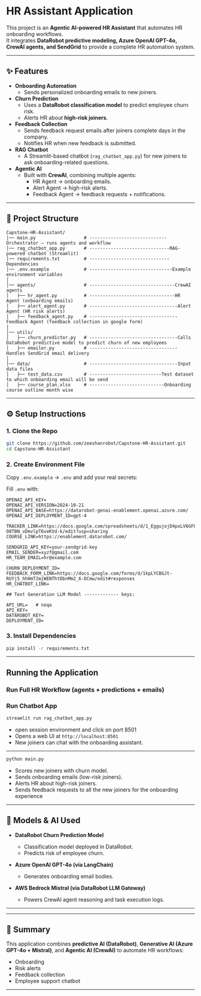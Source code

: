 # HR Assistant Application

This project is an **Agentic AI-powered HR Assistant** that automates HR onboarding workflows.  
It integrates **DataRobot predictive modeling, Azure OpenAI GPT-4o, CrewAI agents, and SendGrid** to provide a complete HR automation system.

---

## ✨ Features
- **Onboarding Automation**  
  - Sends personalized onboarding emails to new joiners.  
- **Churn Prediction**  
  - Uses a **DataRobot classification model** to predict employee churn risk.  
  - Alerts HR about **high-risk joiners**.  
- **Feedback Collection**  
  - Sends feedback request emails after joiners complete days in the company.  
  - Notifies HR when new feedback is submitted.  
- **RAG Chatbot**  
  - A Streamlit-based chatbot (`rag_chatbot_app.py`) for new joiners to ask onboarding-related questions.  
- **Agentic AI**  
  - Built with **CrewAI**, combining multiple agents:
    - HR Agent → onboarding emails.  
    - Alert Agent → high-risk alerts.  
    - Feedback Agent → feedback requests + notifications.  

---


## 📂 Project Structure
```
Capstone-HR-Assistant/
│── main.py                  # -----------------------------Orchestrator – runs agents and workflow
│── rag_chatbot_app.py       # ------------------------------RAG-powered chatbot (Streamlit)
│── requirements.txt         # ------------------------------Dependencies
│── .env.example             # -------------------------------Example environment variables
│
│── agents/                  # --------------------------------CrewAI agents
│   ├── hr_agent.py          # --------------------------------HR Agent (onboarding emails)
│   ├── alert_agent.py       # ---------------------------------Alert Agent (HR risk alerts)
│   ├── feedback_agent.py    # ---------------------------------Feedback Agent (feedback collection in google form)
│
│── utils/                   
│   ├── churn_predictor.py   # ---------------------------------Calls DataRobot predictive model to predict churn of new employees
│   ├── emailer.py           # --------------------------------- Handles SendGrid email delivery
│
│── data/                    # ---------------------------------Input data files
│   ├── test_data.csv        # ---------------------------Test dataset to which onboarding email will be send
│   ├── course_plan.xlsx     # ----------------------------Onboarding course outline month wise
```

---

## ⚙️ Setup Instructions

### 1. Clone the Repo
```bash
git clone https://github.com/zeeshanrobot/Capstone-HR-Assistant.git
cd Capstone-HR-Assistant
```

### 2. Create Environment File
Copy `.env.example` → `.env` and add your real secrets:

Fill `.env` with:
```
OPENAI_API_KEY=
OPENAI_API_VERSION=2024-10-21
OPENAI_API_BASE=https://datarobot-genai-enablement.openai.azure.com/
OPENAI_API_DEPLOYMENT_ID=gpt-4

TRACKER_LINK=https://docs.google.com/spreadsheets/d/1_EggujojD4pxLV6GFLLfr-O8TBN_vDmvlpT6veKVd-k/edit?usp=sharing
COURSE_LINK=https://enablement.datarobot.com/

SENDGRID_API_KEY=your-sendgrid-key
EMAIL_SENDER=xyzf@gmail.com
HR_TEAM_EMAIL=hr@example.com

CHURN_DEPLOYMENT_ID=
FEEDBACK_FORM_LINK=https://docs.google.com/forms/d/1kpLYCBGJt-RUYj5_hhHmT2mjWENThtDbnMm2_6-DCmw/edit#responses
HR_CHATBOT_LINK=

## Text Generation LLM Model ------------- keys:

API_URL=   # noqa
API_KEY=
DATAROBOT_KEY=
DEPLOYMENT_ID=
```

### 3. Install Dependencies
```bash
pip install -r requirements.txt
```

---

##  Running the Application

### Run Full HR Workflow (agents + predictions + emails)

### Run Chatbot App
```bash
streamlit run rag_chatbot_app.py
```
- open session environment and click on port 8501
- Opens a web UI at `http://localhost:8501`  
- New joiners can chat with the onboarding assistant.  
---

```bash
python main.py
```
- Scores new joiners with churn model.  
- Sends onboarding emails (low-risk joiners).  
- Alerts HR about high-risk joiners.  
- Sends feedback requests to all the new joiners for the onboarding experience

---

## 🧠 Models & AI Used
- **DataRobot Churn Prediction Model**  
  - Classification model deployed in DataRobot.  
  - Predicts risk of employee churn.  

- **Azure OpenAI GPT-4o (via LangChain)**  
  - Generates onboarding email bodies.  

- **AWS Bedrock Mistral (via DataRobot LLM Gateway)**  
  - Powers CrewAI agent reasoning and task execution logs.  

---
---

## 📌 Summary
This application combines **predictive AI (DataRobot)**, **Generative AI (Azure GPT-4o + Mistral)**, and **Agentic AI (CrewAI)** to automate HR workflows:  
- Onboarding  
- Risk alerts  
- Feedback collection  
- Employee support chatbot  

---
